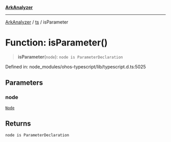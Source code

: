 [**ArkAnalyzer**](../../../../README.md)

***

[ArkAnalyzer](../../../../globals.md) / [ts](../README.md) / isParameter

# Function: isParameter()

> **isParameter**(`node`): `node is ParameterDeclaration`

Defined in: node\_modules/ohos-typescript/lib/typescript.d.ts:5025

## Parameters

### node

[`Node`](../interfaces/Node.md)

## Returns

`node is ParameterDeclaration`
